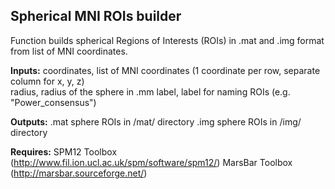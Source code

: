 Spherical MNI ROIs builder
-----------------------------------

Function builds spherical Regions of Interests (ROIs) in .mat and .img format from list of MNI coordinates.

**Inputs:**   coordinates, list of MNI coordinates (1 coordinate per row, separate column for x, y, z)                
			  radius, radius of the sphere in .mm
              label, label for naming ROIs (e.g. "Power_consensus")
               
**Outputs:**  .mat sphere ROIs in /mat/ directory
			  .img sphere ROIs in /img/ directory

**Requires:** 
			  SPM12 Toolbox (http://www.fil.ion.ucl.ac.uk/spm/software/spm12/) 
			  MarsBar Toolbox (http://marsbar.sourceforge.net/) 
